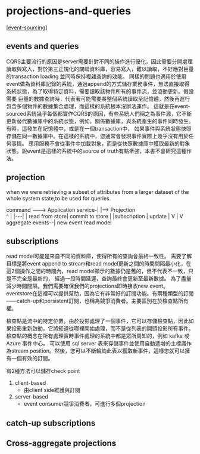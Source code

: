 # projections-and-queries

[[event-sourcing]]

## events and queries

CQRS主要流行的原因是server需要針對不同的操作進行優化，因此需要分開處理讀取與寫入，對於第三正規化的關聯資料庫，容易寫入，難以讀取，不好應對巨量的transaction loading
並同時保持複雜查詢的效能。
同樣的問題也適用於使用event做為資料庫記錄的系統，通過append的方式儲存業務事件，無法直接取得系統狀態，為了取得特定資料，需要讀取該物件所有的事件流，並滾動更新。假設需要
巨量的數據查詢時，代表著可能需要將整個系統讀取至記憶體，然後再進行包含多個物件的數據集合處理，而這樣的系統根本沒辦法運作。
這就是在event-sourced系統幾乎每個都實作CQRS的原因，有些系統人們稱之為事件源，它不斷更新替代數據庫中的系統狀態，例如，關係數據庫，與系統產生的事件同時發生。有時，這發生在記憶體中，或是在一個transaction中， 如果事件與系統狀態快照存儲在同一數據庫中。在這樣的系統中，您通常會發現事件實際上幾乎沒有用於任何事情。
應用服務不會從事件中加載對象，而是從快照數據庫中獲取最新的對象狀態。說event是這樣的系統中的source of truth有點牽強，本書不會研究這種作法。


## projection

when we were retrieving a subset of attributes from a larger dataset of the whole system state,to be used for queries.

command --->      Application service-|                  |-->   Projection    
                  ^                   |              |---|                |
   read from store|   commit to store |              |subscription        | update
                  |                   V              |                    V
aggregate events--|                       new event                  read model



## subscriptions

read model可能是來自不同的資料庫，使得所有的查詢會最終一致性。
需要了解目標是將event append to stream和read model更新之間的時間間隔最小化，在這2個操作之間的時間內，read model顯示的數據仍是舊的，但不代表不一致，只是不完全是最新的，
經過一段時間延遲，查詢最終會更新至最新數據。
為了盡量減少時間間隔，我們需要確保我們的projections即時接收new event。eventstore在這裡可以提供幫助，因為它有非常好的訂閱功能。有兩種類型的訂閱——catch-up和persistent訂閱，也稱為競爭消費者。主要區別在於檢查點所有權。

檢查點是流中的特定位置。由於投影處理了一個事件，它可以存儲檢查點，因此如果投影重新啟動，它將知道從哪裡開始處理，而不是從列表的開頭投影所有事件。
檢查點的概念在所有處理實時事件處理的系統中都是眾所周知的，例如 kafka 或 Azure 事件中心。
可以使用 sql server 表來存儲事件並使用自動遞增的主標識作為stream position。然後，您可以不斷輪詢此表以獲取新事件，這樣您就可以擁有一個有效的訂閱。

有2種方法可以儲存check point

1. client-based
    - 由client side維護與訂閱
2. server-based
    - event consumer競爭消費者，可進行多個projection

## catch-up subscriptions

## Cross-aggregate projections



[//begin]: # "Autogenerated link references for markdown compatibility"
[event-sourcing]: event-sourcing.md "event-sourcing"
[//end]: # "Autogenerated link references"

